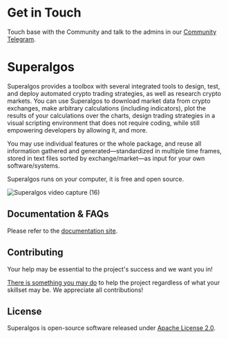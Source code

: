 # Get in Touch

Touch base with the Community and talk to the admins in our [Community Telegram](https://t.me/superalgoscommunity).

# Superalgos

Superalgos provides a toolbox with several integrated tools to design, test, and deploy automated crypto trading strategies, as well as research crypto markets. You can use Superalgos to download market data from crypto exchanges, make arbitrary calculations (including indicators), plot the results of your calculations over the charts, design trading strategies in a visual scripting environment that does not require coding, while still empowering developers by allowing it, and more.

You may use individual features or the whole package, and reuse all information gathered and generated&mdash;standardized in multiple time frames, stored in text files sorted by exchange/market&mdash;as input for your own software/systems.

Superalgos runs on your computer, it is free and open source.

![Superalgos video capture (16)](https://user-images.githubusercontent.com/9479367/77251218-76d25980-6c4d-11ea-8e47-be7db2e8abdb.gif)

## Documentation & FAQs

Please refer to the [documentation site](https://docs.superalgos.org/).

## Contributing

Your help may be essential to the project's success and we want you in!

[There is something you may do](https://docs.superalgos.org/contributing-to-superalgos.html) to help the project regardless of what your skillset may be. We appreciate all contributions!

## License

Superalgos is open-source software released under [Apache License 2.0](LICENSE).
